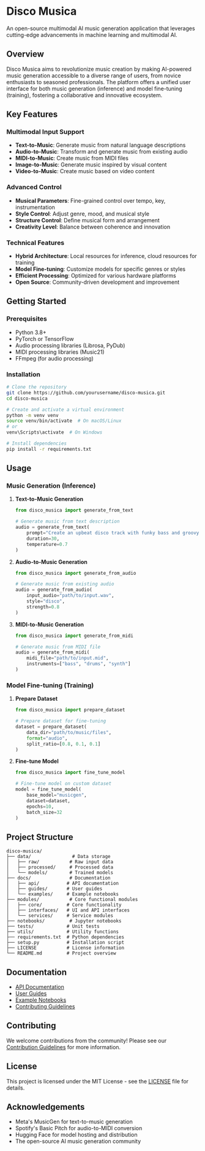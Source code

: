 # Disco Musica

An open-source multimodal AI music generation application that leverages cutting-edge advancements in machine learning and multimodal AI.

## Overview

Disco Musica aims to revolutionize music creation by making AI-powered music generation accessible to a diverse range of users, from novice enthusiasts to seasoned professionals. The platform offers a unified user interface for both music generation (inference) and model fine-tuning (training), fostering a collaborative and innovative ecosystem.

## Key Features

### Multimodal Input Support
- **Text-to-Music**: Generate music from natural language descriptions
- **Audio-to-Music**: Transform and generate music from existing audio
- **MIDI-to-Music**: Create music from MIDI files
- **Image-to-Music**: Generate music inspired by visual content
- **Video-to-Music**: Create music based on video content

### Advanced Control
- **Musical Parameters**: Fine-grained control over tempo, key, instrumentation
- **Style Control**: Adjust genre, mood, and musical style
- **Structure Control**: Define musical form and arrangement
- **Creativity Level**: Balance between coherence and innovation

### Technical Features
- **Hybrid Architecture**: Local resources for inference, cloud resources for training
- **Model Fine-tuning**: Customize models for specific genres or styles
- **Efficient Processing**: Optimized for various hardware platforms
- **Open Source**: Community-driven development and improvement

## Getting Started

### Prerequisites

- Python 3.8+
- PyTorch or TensorFlow
- Audio processing libraries (Librosa, PyDub)
- MIDI processing libraries (Music21)
- FFmpeg (for audio processing)

### Installation

```bash
# Clone the repository
git clone https://github.com/yourusername/disco-musica.git
cd disco-musica

# Create and activate a virtual environment
python -m venv venv
source venv/bin/activate  # On macOS/Linux
# or
venv\Scripts\activate  # On Windows

# Install dependencies
pip install -r requirements.txt
```

## Usage

### Music Generation (Inference)

1. **Text-to-Music Generation**
   ```python
   from disco_musica import generate_from_text
   
   # Generate music from text description
   audio = generate_from_text(
       prompt="Create an upbeat disco track with funky bass and groovy drums",
       duration=30,
       temperature=0.7
   )
   ```

2. **Audio-to-Music Generation**
   ```python
   from disco_musica import generate_from_audio
   
   # Generate music from existing audio
   audio = generate_from_audio(
       input_audio="path/to/input.wav",
       style="disco",
       strength=0.8
   )
   ```

3. **MIDI-to-Music Generation**
   ```python
   from disco_musica import generate_from_midi
   
   # Generate music from MIDI file
   audio = generate_from_midi(
       midi_file="path/to/input.mid",
       instruments=["bass", "drums", "synth"]
   )
   ```

### Model Fine-tuning (Training)

1. **Prepare Dataset**
   ```python
   from disco_musica import prepare_dataset
   
   # Prepare dataset for fine-tuning
   dataset = prepare_dataset(
       data_dir="path/to/music/files",
       format="audio",
       split_ratio=[0.8, 0.1, 0.1]
   )
   ```

2. **Fine-tune Model**
   ```python
   from disco_musica import fine_tune_model
   
   # Fine-tune model on custom dataset
   model = fine_tune_model(
       base_model="musicgen",
       dataset=dataset,
       epochs=10,
       batch_size=32
   )
   ```

## Project Structure

```
disco-musica/
├── data/               # Data storage
│   ├── raw/           # Raw input data
│   ├── processed/     # Processed data
│   └── models/        # Trained models
├── docs/              # Documentation
│   ├── api/          # API documentation
│   ├── guides/       # User guides
│   └── examples/     # Example notebooks
├── modules/           # Core functional modules
│   ├── core/         # Core functionality
│   ├── interfaces/   # UI and API interfaces
│   └── services/     # Service modules
├── notebooks/         # Jupyter notebooks
├── tests/            # Unit tests
├── utils/            # Utility functions
├── requirements.txt  # Python dependencies
├── setup.py          # Installation script
├── LICENSE           # License information
└── README.md         # Project overview
```

## Documentation

- [API Documentation](docs/api/README.md)
- [User Guides](docs/guides/README.md)
- [Example Notebooks](docs/examples/README.md)
- [Contributing Guidelines](docs/contributing.md)

## Contributing

We welcome contributions from the community! Please see our [Contribution Guidelines](docs/contributing.md) for more information.

## License

This project is licensed under the MIT License - see the [LICENSE](LICENSE) file for details.

## Acknowledgements

- Meta's MusicGen for text-to-music generation
- Spotify's Basic Pitch for audio-to-MIDI conversion
- Hugging Face for model hosting and distribution
- The open-source AI music generation community
